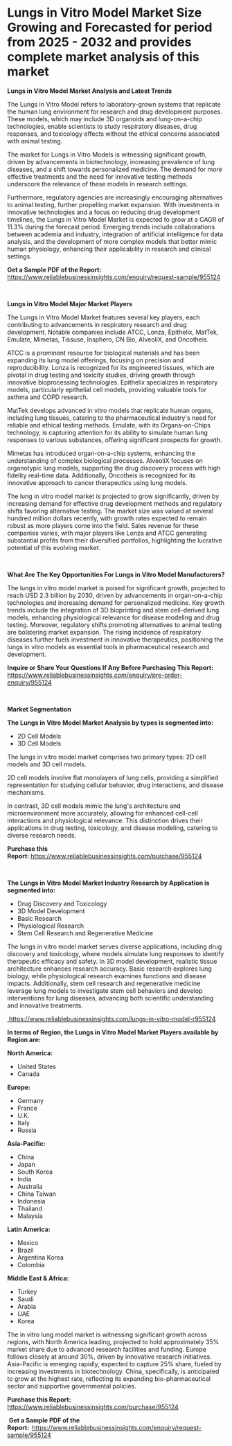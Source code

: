 <p><h1>Lungs in Vitro Model Market Size Growing and Forecasted for period from 2025 - 2032 and provides complete market analysis of this market</h1></p><p><strong>Lungs in Vitro Model Market Analysis and Latest Trends</strong></p>
<p><p>The Lungs in Vitro Model refers to laboratory-grown systems that replicate the human lung environment for research and drug development purposes. These models, which may include 3D organoids and lung-on-a-chip technologies, enable scientists to study respiratory diseases, drug responses, and toxicology effects without the ethical concerns associated with animal testing. </p><p>The market for Lungs in Vitro Models is witnessing significant growth, driven by advancements in biotechnology, increasing prevalence of lung diseases, and a shift towards personalized medicine. The demand for more effective treatments and the need for innovative testing methods underscore the relevance of these models in research settings.</p><p>Furthermore, regulatory agencies are increasingly encouraging alternatives to animal testing, further propelling market expansion. With investments in innovative technologies and a focus on reducing drug development timelines, the Lungs in Vitro Model Market is expected to grow at a CAGR of 11.3% during the forecast period. Emerging trends include collaborations between academia and industry, integration of artificial intelligence for data analysis, and the development of more complex models that better mimic human physiology, enhancing their applicability in research and clinical settings.</p></p>
<p><strong>Get a Sample PDF of the Report:&nbsp;</strong> <a href="https://www.reliablebusinessinsights.com/enquiry/request-sample/955124?utm_campaign=3504&utm_medium=2&utm_source=Github&utm_content=ia&utm_term=18042025&utm_id=lungs-in-vitro-model">https://www.reliablebusinessinsights.com/enquiry/request-sample/955124</a></p>
<p>&nbsp;</p>
<p><strong>Lungs in Vitro Model Major Market Players</strong></p>
<p><p>The Lungs in Vitro Model Market features several key players, each contributing to advancements in respiratory research and drug development. Notable companies include ATCC, Lonza, Epithelix, MatTek, Emulate, Mimetas, Tissuse, Insphero, CN Bio, AlveoliX, and Oncotheis.</p><p>ATCC is a prominent resource for biological materials and has been expanding its lung model offerings, focusing on precision and reproducibility. Lonza is recognized for its engineered tissues, which are pivotal in drug testing and toxicity studies, driving growth through innovative bioprocessing technologies. Epithelix specializes in respiratory models, particularly epithelial cell models, providing valuable tools for asthma and COPD research.</p><p>MatTek develops advanced in vitro models that replicate human organs, including lung tissues, catering to the pharmaceutical industry's need for reliable and ethical testing methods. Emulate, with its Organs-on-Chips technology, is capturing attention for its ability to simulate human lung responses to various substances, offering significant prospects for growth.</p><p>Mimetas has introduced organ-on-a-chip systems, enhancing the understanding of complex biological processes. AlveoliX focuses on organotypic lung models, supporting the drug discovery process with high fidelity real-time data. Additionally, Oncotheis is recognized for its innovative approach to cancer therapeutics using lung models.</p><p>The lung in vitro model market is projected to grow significantly, driven by increasing demand for effective drug development methods and regulatory shifts favoring alternative testing. The market size was valued at several hundred million dollars recently, with growth rates expected to remain robust as more players come into the field. Sales revenue for these companies varies, with major players like Lonza and ATCC generating substantial profits from their diversified portfolios, highlighting the lucrative potential of this evolving market.</p></p>
<p>&nbsp;</p>
<p><strong>What Are The Key Opportunities For Lungs in Vitro Model Manufacturers?</strong></p>
<p><p>The lungs in vitro model market is poised for significant growth, projected to reach USD 2.3 billion by 2030, driven by advancements in organ-on-a-chip technologies and increasing demand for personalized medicine. Key growth trends include the integration of 3D bioprinting and stem cell-derived lung models, enhancing physiological relevance for disease modeling and drug testing. Moreover, regulatory shifts promoting alternatives to animal testing are bolstering market expansion. The rising incidence of respiratory diseases further fuels investment in innovative therapeutics, positioning the lungs in vitro models as essential tools in pharmaceutical research and development.</p></p>
<p><strong>Inquire or Share Your Questions If Any Before Purchasing This Report:</strong> <a href="https://www.reliablebusinessinsights.com/enquiry/pre-order-enquiry/955124?utm_campaign=3504&utm_medium=2&utm_source=Github&utm_content=ia&utm_term=18042025&utm_id=lungs-in-vitro-model">https://www.reliablebusinessinsights.com/enquiry/pre-order-enquiry/955124</a></p>
<p>&nbsp;</p>
<p><strong>Market Segmentation</strong></p>
<p><strong>The Lungs in Vitro Model Market Analysis by types is segmented into:</strong></p>
<p><ul><li>2D Cell Models</li><li>3D Cell Models</li></ul></p>
<p><p>The lungs in vitro model market comprises two primary types: 2D cell models and 3D cell models. </p><p>2D cell models involve flat monolayers of lung cells, providing a simplified representation for studying cellular behavior, drug interactions, and disease mechanisms. </p><p>In contrast, 3D cell models mimic the lung's architecture and microenvironment more accurately, allowing for enhanced cell-cell interactions and physiological relevance. This distinction drives their applications in drug testing, toxicology, and disease modeling, catering to diverse research needs.</p></p>
<p><strong>Purchase this Report:&nbsp;</strong><a href="https://www.reliablebusinessinsights.com/purchase/955124?utm_campaign=3504&utm_medium=2&utm_source=Github&utm_content=ia&utm_term=18042025&utm_id=lungs-in-vitro-model">https://www.reliablebusinessinsights.com/purchase/955124</a></p>
<p>&nbsp;</p>
<p><strong>The Lungs in Vitro Model Market Industry Research by Application is segmented into:</strong></p>
<p><ul><li>Drug Discovery and Toxicology</li><li>3D Model Development</li><li>Basic Research</li><li>Physiological Research</li><li>Stem Cell Research and Regenerative Medicine</li></ul></p>
<p><p>The lungs in vitro model market serves diverse applications, including drug discovery and toxicology, where models simulate lung responses to identify therapeutic efficacy and safety. In 3D model development, realistic tissue architecture enhances research accuracy. Basic research explores lung biology, while physiological research examines functions and disease impacts. Additionally, stem cell research and regenerative medicine leverage lung models to investigate stem cell behaviors and develop interventions for lung diseases, advancing both scientific understanding and innovative treatments.</p></p>
<p><a href="https://www.reliablebusinessinsights.com/lungs-in-vitro-model-r955124?utm_campaign=3504&utm_medium=2&utm_source=Github&utm_content=ia&utm_term=18042025&utm_id=lungs-in-vitro-model">&nbsp;https://www.reliablebusinessinsights.com/lungs-in-vitro-model-r955124</a></p>
<p><strong>In terms of Region, the Lungs in Vitro Model Market Players available by Region are:</strong></p>
<p>
    <p> <strong> North America: </strong>
        <ul>
            <li>United States</li>
            <li>Canada</li>
        </ul>
        </p> 
    <p> <strong> Europe: </strong>
        <ul>
            <li>Germany</li>
            <li>France</li>
            <li>U.K.</li>
            <li>Italy</li>
            <li>Russia</li>
        </ul>
        </p> 
    <p> <strong> Asia-Pacific: </strong>
        <ul>
            <li>China</li>
            <li>Japan</li>
            <li>South Korea</li>
            <li>India</li>
            <li>Australia</li>
            <li>China Taiwan</li>
            <li>Indonesia</li>
            <li>Thailand</li>
            <li>Malaysia</li>
        </ul>
        </p> 
    <p> <strong> Latin America: </strong>
        <ul>
            <li>Mexico</li>
            <li>Brazil</li>
            <li>Argentina Korea</li>
            <li>Colombia</li>
        </ul>
        </p> 
    <p> <strong> Middle East & Africa: </strong>
        <ul>
            <li>Turkey</li>
            <li>Saudi</li>
            <li>Arabia</li>
            <li>UAE</li>
            <li>Korea</li>
        </ul>
    </p>
    </p>
<p><p>The in vitro lung model market is witnessing significant growth across regions, with North America leading, projected to hold approximately 35% market share due to advanced research facilities and funding. Europe follows closely at around 30%, driven by innovative research initiatives. Asia-Pacific is emerging rapidly, expected to capture 25% share, fueled by increasing investments in biotechnology. China, specifically, is anticipated to grow at the highest rate, reflecting its expanding bio-pharmaceutical sector and supportive governmental policies.</p></p>
<p><strong>Purchase this Report: </strong><a href="https://www.reliablebusinessinsights.com/purchase/955124?utm_campaign=3504&utm_medium=2&utm_source=Github&utm_content=ia&utm_term=18042025&utm_id=lungs-in-vitro-model">https://www.reliablebusinessinsights.com/purchase/955124</a></p>
<p>&nbsp;<strong>Get a Sample PDF of the Report:&nbsp;&nbsp;</strong><a href="https://www.reliablebusinessinsights.com/enquiry/request-sample/955124?utm_campaign=3504&utm_medium=2&utm_source=Github&utm_content=ia&utm_term=18042025&utm_id=lungs-in-vitro-model">https://www.reliablebusinessinsights.com/enquiry/request-sample/955124</a></p>
<p><strong></strong></p>
<p><p></p><p></p><p></p></p>